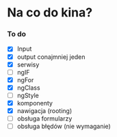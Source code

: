 # Na co do kina?

### To do

- [x] Input
- [x] output conajmniej jeden
- [x] serwisy
- [ ] ngIF
- [x] ngFor
- [x] ngClass
- [ ] ngStyle
- [x] komponenty
- [x] nawigacja (rooting)
- [ ] obsługa formularzy
- [ ] obsługa błędów (nie wymaganie)